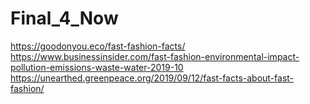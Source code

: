 # Final_4_Now
https://goodonyou.eco/fast-fashion-facts/
https://www.businessinsider.com/fast-fashion-environmental-impact-pollution-emissions-waste-water-2019-10
https://unearthed.greenpeace.org/2019/09/12/fast-facts-about-fast-fashion/
